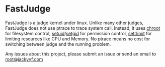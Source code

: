 FastJudge
=========

  FastJudge is a judge kernel under linux. Unlike many other judges, FastJudge does not use ptrace to trace system call. Instead, it uses [chroot](http://linux.die.net/man/2/chroot) for filesystem control, [setuid](http://linux.die.net/man/2/setuid)/[setgid](http://linux.die.net/man/2/setgid) for permission control, [setrlimit](http://linux.die.net/man/2/setrlimit) for limiting resources like CPU and Memory. No ptrace means no cost for switching between judge and the running problem.

  Any issues about this project, please submit an issue or send an email to [root@jackyyf.com](mailto:root@jackyyf.com)
